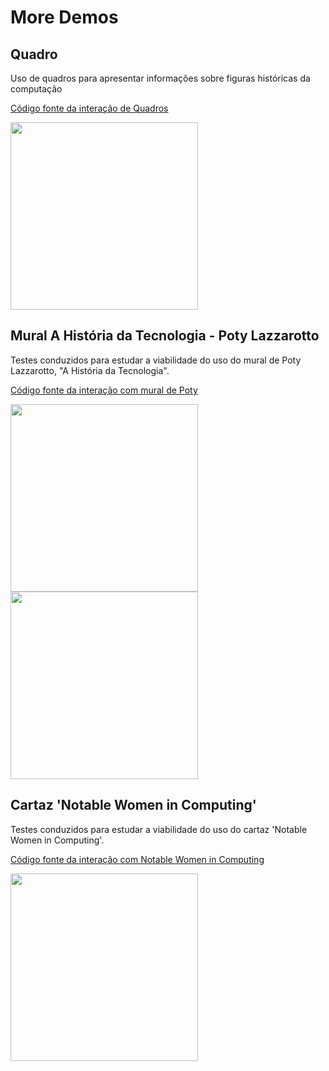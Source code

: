 # More Demos

## Quadro

Uso de quadros para apresentar informações sobre figuras históricas da computação


[Código fonte da interação de Quadros](/quadros.html)

<img src="/demos/quadros.gif" width="300">

## Mural A História da Tecnologia - Poty Lazzarotto 

Testes conduzidos para estudar a viabilidade do uso do mural de Poty Lazzarotto, "A História da Tecnologia".

[Código fonte da interação com mural de Poty](/exemplo_potti.html)


<img src="/demos/potti_nuke.gif" width="300">


<img src="/demos/potti_escrita.gif" width="300">


## Cartaz 'Notable Women in Computing'

Testes conduzidos para estudar a viabilidade do uso do cartaz 'Notable Women in Computing'.


[Código fonte da interação com Notable Women in Computing](/exemplo_simples_clarisse.html)

<img src="/demos/clarisse.gif" width="300">


